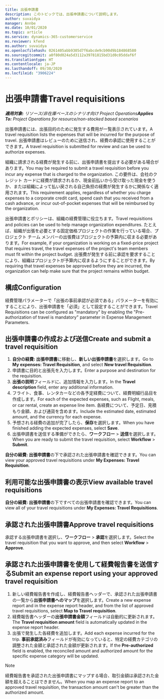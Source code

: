 ```yaml
---
title: 出張申請書
description: このトピックでは、出張申請書について説明します。
author: suvaidya
manager: Annbe
ms.date: 10/01/2020
ms.topic: article
ms.service: dynamics-365-customerservice
ms.reviewer: kfend
ms.author: suvaidya
ms.openlocfilehash: 0261405abb9305d7f6abcde9cb90d9b184868580
ms.sourcegitcommit: a0f80d024a5d3112a39781815bd31d0c05ddaf6f
ms.translationtype: HT
ms.contentlocale: ja-JP
ms.lasthandoff: 09/30/2020
ms.locfileid: "3906224"
---
```

# <a name="travel-requisitions"></a><span data-ttu-id="ecafb-103">出張申請書</span><span class="sxs-lookup"><span data-stu-id="ecafb-103">Travel requisitions</span></span>

<span data-ttu-id="ecafb-104">_**適用対象:** リソース/非在庫ベースのシナリオ向け Project Operations_</span><span class="sxs-lookup"><span data-stu-id="ecafb-104">_**Applies To:** Project Operations for resource/non-stocked based scenarios_</span></span>

<span data-ttu-id="ecafb-105">出張申請書には、出張目的のために発生する費用が一覧表示されています。</span><span class="sxs-lookup"><span data-stu-id="ecafb-105">A travel requisition lists the expenses that will be incurred for the purpose of travel.</span></span> <span data-ttu-id="ecafb-106">出張申請書はレビューのために送信され、経費の承認に使用することができます。</span><span class="sxs-lookup"><span data-stu-id="ecafb-106">A travel requisition is submitted for review and can be used to authorize expenses.</span></span>

<span data-ttu-id="ecafb-107">組織に請求される経費が発生する前に、出張申請書を提出する必要がある場合があります。</span><span class="sxs-lookup"><span data-stu-id="ecafb-107">You may be required to submit a travel requisition before you incur any expense that is charged to the organization.</span></span> <span data-ttu-id="ecafb-108">この要件は、会社のクレジット カードに経費が請求されるか、現金前払いから受け取った現金を使うか、または組織によって払い戻される自己負担の経費が発生するかに関係なく適用されます。</span><span class="sxs-lookup"><span data-stu-id="ecafb-108">This requirement applies, regardless of whether you charge expenses to a corporate credit card, spend cash that you received from a cash advance, or incur out-of-pocket expenses that will be reimbursed by the organization.</span></span>

<span data-ttu-id="ecafb-109">出張申請書とポリシーは、組織の経費管理に役立ちます。</span><span class="sxs-lookup"><span data-stu-id="ecafb-109">Travel requisitions and policies can be used to help manage organization expenditures.</span></span> <span data-ttu-id="ecafb-110">たとえば、組織が出張を必要とする固定価格プロジェクトの作業を行っている場合、プロジェクト チーム メンバーの出張費はプロジェクトの予算内に収まる必要があります。</span><span class="sxs-lookup"><span data-stu-id="ecafb-110">For example, if your organization is working on a fixed-price project that requires travel, the travel expenses of the project's team members must fit within the project budget.</span></span> <span data-ttu-id="ecafb-111">出張費が発生する前に承認を要求することにより、組織はプロジェクトが予算内に収まるようにすることができます。</span><span class="sxs-lookup"><span data-stu-id="ecafb-111">By requiring that travel expenses be approved before they are incurred, the organization can help make sure that the project remains within budget.</span></span>

## <a name="configuration"></a><span data-ttu-id="ecafb-112">構成</span><span class="sxs-lookup"><span data-stu-id="ecafb-112">Configuration</span></span> 

<span data-ttu-id="ecafb-113">経費管理パラメーターで「出張の事前承認が必須である」パラメーターを有効にすることにより、出張申請書を「必須」として設定することができます。</span><span class="sxs-lookup"><span data-stu-id="ecafb-113">Travel Requisitions can be configured as "mandatory" by enabling the "Pre-authorization of travel is mandatory" parameter in Expense Management Parameters.</span></span> 

## <a name="create-and-submit-a-travel-requisition"></a><span data-ttu-id="ecafb-114">出張申請書の作成および送信</span><span class="sxs-lookup"><span data-stu-id="ecafb-114">Create and submit a travel requisition</span></span>

1. <span data-ttu-id="ecafb-115">**自分の経費: 出張申請書**に移動し、**新しい出張申請書**を選択します。</span><span class="sxs-lookup"><span data-stu-id="ecafb-115">Go to **My expenses: Travel Requisition**, and select **New travel Requisition**.</span></span>
2. <span data-ttu-id="ecafb-116">申請書に目的と出張先を入力します。</span><span class="sxs-lookup"><span data-stu-id="ecafb-116">Enter a purpose and destination for the requisition.</span></span>
3. <span data-ttu-id="ecafb-117">**出張の説明**フィールドに、追加情報を入力します。</span><span class="sxs-lookup"><span data-stu-id="ecafb-117">In the  **Travel description** field, enter any additional information.</span></span> 
4. <span data-ttu-id="ecafb-118">フライト、食事、レンタカーなどの各予定経費について、経費明細行品目を作成します。</span><span class="sxs-lookup"><span data-stu-id="ecafb-118">For each of the expected expenses, such as Flight, meals, or car rental, create an expense line item.</span></span> <span data-ttu-id="ecafb-119">各経費について、予定日、見積もり金額、および通貨を含めます。</span><span class="sxs-lookup"><span data-stu-id="ecafb-119">Include the estimated date, estimated amount, and the currency for each expense.</span></span> 
5. <span data-ttu-id="ecafb-120">予想される経費の追加が完了したら、**保存**を選択します。</span><span class="sxs-lookup"><span data-stu-id="ecafb-120">When you have finished adding the expected expenses, select **Save**.</span></span>
6. <span data-ttu-id="ecafb-121">出張申請書を送信する準備ができたら、**ワークフロー** > **送信**を選択します。</span><span class="sxs-lookup"><span data-stu-id="ecafb-121">When you are ready to submit the travel requisition, select **Workflow** > **Submit**.</span></span>

<span data-ttu-id="ecafb-122">**自分の経費: 出張申請書**の下で承認された出張申請書を確認できます。</span><span class="sxs-lookup"><span data-stu-id="ecafb-122">You can view your approved travel requisitions under **My Expenses: Travel Requisition**.</span></span> 

## <a name="view-available-travel-requisitions"></a><span data-ttu-id="ecafb-123">利用可能な出張申請書の表示</span><span class="sxs-lookup"><span data-stu-id="ecafb-123">View available travel requisitions</span></span>

<span data-ttu-id="ecafb-124">**自分の経費: 出張申請書**の下ですべての出張申請書を確認できます。</span><span class="sxs-lookup"><span data-stu-id="ecafb-124">You can view all of your travel requisitions under **My Expenses: Travel Requisitions**.</span></span>

## <a name="approve-travel-requisitions"></a><span data-ttu-id="ecafb-125">承認された出張申請書</span><span class="sxs-lookup"><span data-stu-id="ecafb-125">Approve travel requisitions</span></span>

<span data-ttu-id="ecafb-126">承認する出張申請書を選択し、**ワークフロー** > **承認**を選択します。</span><span class="sxs-lookup"><span data-stu-id="ecafb-126">Select the travel requisition that you want to approve, and then select **Workflow** > **Approve**.</span></span>  

## <a name="submit-an-expense-report-using-your-approved-travel-requisition"></a><span data-ttu-id="ecafb-127">承認された出張申請書を使用して経費報告書を送信する</span><span class="sxs-lookup"><span data-stu-id="ecafb-127">Submit an expense report using your approved travel requisition</span></span>

1. <span data-ttu-id="ecafb-128">新しい経費報告書を作成し、経費報告書ヘッダーで、承認された出張申請書の一覧から**出張申請書へのマップ**を選択します。</span><span class="sxs-lookup"><span data-stu-id="ecafb-128">Create a new expense report and in the expense report header, and from the list of approved travel requisitions, select **Map to Travel requisition**.</span></span>
2. <span data-ttu-id="ecafb-129">経費報告書ヘッダーの**出張申請書金額**フィールドは自動的に更新されます。</span><span class="sxs-lookup"><span data-stu-id="ecafb-129">The **Travel requisition amount** field is automatically updated in the expense report header.</span></span>
3. <span data-ttu-id="ecafb-130">出張で発生した各経費を追加します。</span><span class="sxs-lookup"><span data-stu-id="ecafb-130">Add each expense incurred for the trip.</span></span> <span data-ttu-id="ecafb-131">**事前承認済み**フィールドが有効になっていると、特定の経費カテゴリの調整された金額と承認された金額が更新されます。</span><span class="sxs-lookup"><span data-stu-id="ecafb-131">If the **Pre-authorized** field is enabled, the reconciled amount and authorized amount for the specific expense category will be updated.</span></span>

> [!NOTE]
> <span data-ttu-id="ecafb-132">経費報告書を承認された出張申請書にマップする場合、取引金額は承認された金額を超えることはできません。</span><span class="sxs-lookup"><span data-stu-id="ecafb-132">When you map an expense report to an approved travel requisition, the transaction amount can't be greater than the authorized amount.</span></span> 
